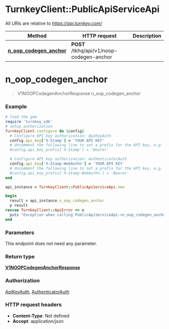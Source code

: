 # TurnkeyClient::PublicApiServiceApi

All URIs are relative to *https://api.turnkey.com/*

Method | HTTP request | Description
------------- | ------------- | -------------
[**n_oop_codegen_anchor**](PublicApiServiceApi.md#n_oop_codegen_anchor) | **POST** /tkhq/api/v1/noop-codegen-anchor | 

# **n_oop_codegen_anchor**
> V1NOOPCodegenAnchorResponse n_oop_codegen_anchor



### Example
```ruby
# load the gem
require 'turnkey_sdk'
# setup authorization
TurnkeyClient.configure do |config|
  # Configure API key authorization: ApiKeyAuth
  config.api_key['X-Stamp'] = 'YOUR API KEY'
  # Uncomment the following line to set a prefix for the API key, e.g. 'Bearer' (defaults to nil)
  #config.api_key_prefix['X-Stamp'] = 'Bearer'

  # Configure API key authorization: AuthenticatorAuth
  config.api_key['X-Stamp-WebAuthn'] = 'YOUR API KEY'
  # Uncomment the following line to set a prefix for the API key, e.g. 'Bearer' (defaults to nil)
  #config.api_key_prefix['X-Stamp-WebAuthn'] = 'Bearer'
end

api_instance = TurnkeyClient::PublicApiServiceApi.new

begin
  result = api_instance.n_oop_codegen_anchor
  p result
rescue TurnkeyClient::ApiError => e
  puts "Exception when calling PublicApiServiceApi->n_oop_codegen_anchor: #{e}"
end
```

### Parameters
This endpoint does not need any parameter.

### Return type

[**V1NOOPCodegenAnchorResponse**](V1NOOPCodegenAnchorResponse.md)

### Authorization

[ApiKeyAuth](../README.md#ApiKeyAuth), [AuthenticatorAuth](../README.md#AuthenticatorAuth)

### HTTP request headers

 - **Content-Type**: Not defined
 - **Accept**: application/json



